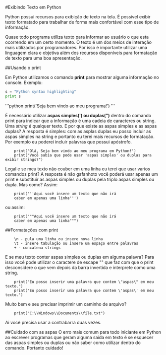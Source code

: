 #Exibindo Texto em Python

Python possui recursos para exibição de texto na tela. É possível exibir texto formatado para trabalhar de forma mais confortável com esse tipo de informação.

Quase todo programa utiliza texto para informar ao usuário o que esta ocorrendo em um certo momento. O texto é um dos meios de interação mais utilizados por programadores. Por isso é importante utilizar uma linguagem clara e objetiva além dos recursos disponíveis para formatação de texto para uma boa apresentação.

##Usando o print

Em Python utilizamos o comando **print** para mostrar alguma informação no console.
Exemplo:
```python
s = "Python syntax highlighting"
print s
```
'''python
print('Seja bem vindo ao meu programa!')
'''

É necessário utilizar **aspas simples(') ou duplas(")** dentro do comando print para indicar que a informação é uma cadeia de caracteres ou string. Uma *string* é qualquer texto. E por que existe as aspas simples e as aspas duplas? A resposta é simples: com as asplas duplas eu posso incluir as aspas simples na string e portanto eu terei mais recursos de formatação. Por exemplo eu poderei incluir palavras que possui apóstrofo.

		print('Olá, Seja bem vindo ao meu programa em Python!')
		print("Vocẽ sabia que pode usar 'aspas simples' ou duplas para exibir strings?")

Legal e se meu texto não couber em uma linha eu terei que usar varios comandos print?
A resposta é não gafanhoto você poderá usar apenas um print e substituir as aspas simples ou duplas pela triplo aspas simples ou dupla. Mas como?
Assim:

		print('''Aqui você insere um texto que não irá
		caber em apenas uma linha''')		

ou assim:

		print("""Aqui você insere um texto que não irá
		caber em apenas uma linha""")

##Formatações com print

		\n - pula uma linha ou insere nova linha
		\t - insere tabulação ou insere um espaço entre palavras
		+ - concatena strings

E se meu texto conter aspas simples ou duplas em alguma palavra?
Para isso você pode utilizar o caractere de escape "\" que faz com que o print desconsidere o que vem depois da barra invertida e interprete como uma string.
		
		print("Eu posso inserir uma palavra que contem \"aspas\" em meu texto.")
		print('Eu posso inserir uma palavra que contem \'aspas\' em meu texto.')
		
Muito bem e seu precisar imprimir um caminho de arquivo?

		print("C:\\Windows\\Documents\\file.txt")

Ai você precisa usar a contrabarra duas vezes.

##Cuidado com as aspas
O erro mais comum para todo iniciante em Python ao escrever programas que geram alguma saida em texto é se esquecer das aspas simples ou duplas ou não saber como utilizar dentro do comando. Portanto cuidado!


